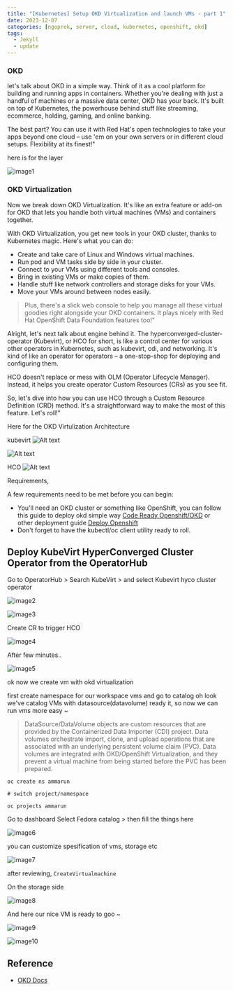 ```yaml
---
title: "[Kubernetes] Setup OKD Virtualization and launch VMs - part 1"
date: 2023-12-07
categories: [ngoprek, server, cloud, kubernetes, openshift, okd]
tags:
  - Jekyll
  - update
---
```


### OKD 
let's talk about OKD in a simple way. Think of it as a cool platform for building and running apps in containers. Whether you're dealing with just a handful of machines or a massive data center, OKD has your back. It's built on top of Kubernetes, the powerhouse behind stuff like streaming, ecommerce, holding, gaming, and online banking.

The best part? You can use it with Red Hat's open technologies to take your apps beyond one cloud – use 'em on your own servers or in different cloud setups. Flexibility at its finest!"

here is for the layer 

![image1](https://raw.githubusercontent.com/ammarun11/ammarun11.github.io/master/static/img/_posts/okd1.png)

### OKD Virtualization 

Now we break down OKD Virtualization. It's like an extra feature or add-on for OKD that lets you handle both virtual machines (VMs) and containers together.

With OKD Virtualization, you get new tools in your OKD cluster, thanks to Kubernetes magic. Here's what you can do:

- Create and take care of Linux and Windows virtual machines.
- Run pod and VM tasks side by side in your cluster.
- Connect to your VMs using different tools and consoles.
- Bring in existing VMs or make copies of them.
- Handle stuff like network controllers and storage disks for your VMs.
- Move your VMs around between nodes easily.

> Plus, there's a slick web console to help you manage all these virtual goodies right alongside your OKD containers. It plays nicely with Red Hat OpenShift Data Foundation features too!"

Alright, let's next talk about engine behind it. The hyperconverged-cluster-operator (Kubevirt), or HCO for short, is like a control center for various other operators in Kubernetes, such as kubevirt, cdi, and networking. It's kind of like an operator for operators – a one-stop-shop for deploying and configuring them.

HCO doesn't replace or mess with OLM (Operator Lifecycle Manager). Instead, it helps you create operator Custom Resources (CRs) as you see fit.

So, let's dive into how you can use HCO through a Custom Resource Definition (CRD) method. It's a straightforward way to make the most of this feature. Let's roll!"

Here for the OKD Virtulization Architecture

kubevirt
![Alt text](https://raw.githubusercontent.com/ammarun11/ammarun11.github.io/master/static/img/_posts/image-1.png)

![Alt text](https://raw.githubusercontent.com/ammarun11/ammarun11.github.io/master/static/img/_posts/image-2.png)

HCO
![Alt text](https://raw.githubusercontent.com/ammarun11/ammarun11.github.io/master/static/img/_posts/image.png)

Requirements,

A few requirements need to be met before you can begin:

- You'll need an OKD cluster or something like OpenShift, you can follow this guide to deploy okd simple way [Code Ready Openshift/OKD](https://ammarun.my.id/ngoprek/server/cloud/openshift/container/Setup-Openshift-Codeready) or other deployment guide [Deploy Openshift](https://ammarun.my.id/ngoprek/server/cloud/kubernetes/openshift/deploy-openshift-cluster/)
- Don't forget to have the kubectl/oc client utility ready to roll.

## Deploy KubeVirt HyperConverged Cluster Operator from the OperatorHub

Go to OperatorHub > Search KubeVirt > and select Kubevirt hyco cluster operator 

![image2](https://raw.githubusercontent.com/ammarun11/ammarun11.github.io/master/static/img/_posts/okd2.png)

![image3](https://raw.githubusercontent.com/ammarun11/ammarun11.github.io/master/static/img/_posts/okd3.png)

Create CR to trigger HCO 

![image4](https://raw.githubusercontent.com/ammarun11/ammarun11.github.io/master/static/img/_posts/okd4.png)

After few minutes..

![image5](https://raw.githubusercontent.com/ammarun11/ammarun11.github.io/master/static/img/_posts/okd5.png)

ok now we create vm with okd virtualization 

first create namespace for our workspace vms and go to catalog 
oh look we've catalog VMs with datasource(datavolume) ready it, so now we can run vms more easy ~
> DataSource/DataVolume objects are custom resources that are provided by the Containerized Data Importer (CDI) project. Data volumes orchestrate import, clone, and upload operations that are associated with an underlying persistent volume claim (PVC). Data volumes are integrated with OKD/OpenShift Virtualization, and they prevent a virtual machine from being started before the PVC has been prepared.

```
oc create ns ammarun

# switch project/namespace

oc projects ammarun
```

Go to dashboard 
Select Fedora catalog > then fill the things here 

![image6](https://raw.githubusercontent.com/ammarun11/ammarun11.github.io/master/static/img/_posts/okd6.png)

you can customize spesification of vms, storage etc 

![image7](https://raw.githubusercontent.com/ammarun11/ammarun11.github.io/master/static/img/_posts/okd7.png)

after reviewing, `CreateVirtualmachine`

On the storage side

![image8](https://raw.githubusercontent.com/ammarun11/ammarun11.github.io/master/static/img/_posts/okd8.png)

And here our nice VM is ready to goo ~

![image9](https://raw.githubusercontent.com/ammarun11/ammarun11.github.io/master/static/img/_posts/okd9.png)

![image10](https://raw.githubusercontent.com/ammarun11/ammarun11.github.io/master/static/img/_posts/okd10.png)


## Reference

-   [OKD Docs](https://docs.okd.io/4.13/virt/about-virt.html)
